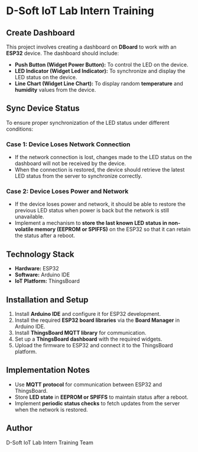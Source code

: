 # D-Soft IoT Lab Intern Training

## Create Dashboard

This project involves creating a dashboard on **DBoard** to work with an **ESP32** device. The dashboard should include:

- **Push Button (Widget Power Button):** To control the LED on the device.
- **LED Indicator (Widget Led Indicator):** To synchronize and display the LED status on the device.
- **Line Chart (Widget Line Chart):** To display random **temperature** and **humidity** values from the device.

## Sync Device Status

To ensure proper synchronization of the LED status under different conditions:

### Case 1: Device Loses Network Connection
- If the network connection is lost, changes made to the LED status on the dashboard will not be received by the device.
- When the connection is restored, the device should retrieve the latest LED status from the server to synchronize correctly.

### Case 2: Device Loses Power and Network
- If the device loses power and network, it should be able to restore the previous LED status when power is back but the network is still unavailable.
- Implement a mechanism to **store the last known LED status in non-volatile memory (EEPROM or SPIFFS)** on the ESP32 so that it can retain the status after a reboot.

## Technology Stack
- **Hardware:** ESP32
- **Software:** Arduino IDE
- **IoT Platform:** ThingsBoard

## Installation and Setup
1. Install **Arduino IDE** and configure it for ESP32 development.
2. Install the required **ESP32 board libraries** via the **Board Manager** in Arduino IDE.
3. Install **ThingsBoard MQTT library** for communication.
4. Set up a **ThingsBoard dashboard** with the required widgets.
5. Upload the firmware to ESP32 and connect it to the ThingsBoard platform.

## Implementation Notes
- Use **MQTT protocol** for communication between ESP32 and ThingsBoard.
- Store **LED state** in **EEPROM or SPIFFS** to maintain status after a reboot.
- Implement **periodic status checks** to fetch updates from the server when the network is restored.

## Author
D-Soft IoT Lab Intern Training Team
